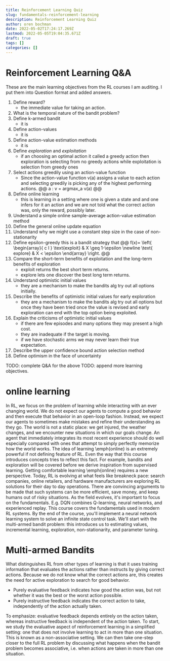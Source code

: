 ```yaml
---
title: Reinforcement Learning Quiz
slug: fundamentals-reinforcement-learning
description: Reinforcement Learning Quiz
author: oren bochman
date: 2022-05-02T17:24:17.269Z
lastmod: 2022-05-05T19:04:35.671Z
draft: true
tags: []
categories: []
---
```


# Reinforcement Learning Q&A

These are the main learning objectives from the RL courses I am auditing. I put them into Question format and added answers.
 
1. Define reward?
    - the immediate value for taking an action.
1. What is the temporal nature of the bandit problem?
1. Define k-armed bandit
    - it is 
1. Define action-values
    - it is 
1. Define action-value estimation methods
    - it is 
1. Define *exploration* and *exploitation*
    - if an choosing an optimal action it called a greedy action then exploration is selecting from no greedy actions while exploitation is selection from greedy ones
1. Select actions greedily using an action-value function
    - Since the action-value function v(a) assigns a value to each action and selecting greedily is picking any of the highest performing actions.
    @@ a : v = argmax_a v(a) @@
1. Define online learning
    - this is learning in a setting where one is given a state and and one infers for it an action and we are not told what the correct action was, only the reward, possibly later.
1. Understand a simple online sample-average action-value estimation method
1. Define the general online update equation
1. Understand why we might use a constant step size in the case of non-stationarity
1. Define epsilon-greedy
    this is a bandit strategy that
@@ 
    f(x)= \left\{ 
        \begin{array}{ c l }
         \text{exploit} & X \geq 1-\epsilon   \newline
         \text{ explore}  & X < \epsilon
        \end{array}
   \right.
 @@
1. Compare the short-term benefits of exploitation and the long-term benefits of exploration
    - exploit returns the best short term returns.
    - explore lets one discover the best long term returns.
1. Understand optimistic initial values
    - they are a mechanism to make the bandits alg try out all options initially.
1. Describe the benefits of optimistic initial values for early exploration
    - they are a mechanism to make the bandits alg try out all options but once they have been tried once the value is revised and early exploration can end with the top option being exploited. 
1. Explain the criticisms of optimistic initial values
    - if there are few episodes and many options they may present a high cost.
    - they are inadequate if the target is moving.
    - if we have stochastic arms we may never learn their true expectation.
1. Describe the upper confidence bound action selection method
1. Define optimism in the face of uncertainty

TODO: complete Q&A for the above
TODO: append more learning objectives.




# online learning 
In RL, we focus on the problem of learning while interacting with an ever changing world. We do not expect our agents to compute a good behavior and then execute that behavior in an open-loop fashion. Instead, we expect our agents to sometimes make mistakes and refine their understanding as they go. The world is not a static place: we get injured, the weather changes, and we encounter new situations in which our goals change.  An agent that immediately integrates its most recent experience should do well especially compared with ones that attempt to simply perfectly memorize how the world works.
The idea of learning \emph{online} is an extremely powerful if not defining feature of RL. Even the way that this course introduces concepts tries to reflect this fact. For example, bandits and exploration will be covered before we derive inspiration from supervised learning. Getting comfortable learning \emph{online} requires a new perspective. Today, RL is evolving at what feels like breakneck pace: search companies, online retailers, and hardware manufacturers are exploring RL solutions for their day to day operations. There are convincing arguments to be made that such systems can be more efficient, save money, and keep humans out of risky situations. As the field evolves, it's important to focus on the fundamentals. E.g. DQN combines Q-learning, neural networks, and experienced replay. This course covers the fundamentals used in modern RL systems. By the end of the course, you'll implement a neural network learning system to solve an infinite state control task. We'll start with the multi-armed bandit problem: this introduces us to estimating values, incremental learning, exploration, non-stationarity, and parameter tuning.

# Multi-armed Bandits

What distinguishes RL from other types of learning is that it uses training information that evaluates the actions rather than instructs by giving correct actions. Because we do not know what the correct actions are, this creates the need for active exploration to search for good behavior.
- Purely evaluative feedback indicates how good the action was, but not   whether it was the best or the worst action possible.
- Purely instructive feedback indicates the correct action to take, independently of the action actually taken.

To emphasize: evaluative feedback depends entirely on the action taken, whereas instructive feedback is independent of the action taken.
To start, we study the evaluative aspect of reinforcement learning in a simplified setting: one that does not involve learning to act in more than one situation. This is known as a non-associative setting. We can then take one-step closer to the full RL problem by discussing what happens when the bandit problem becomes associative, i.e. when actions are taken in more than one situation.

